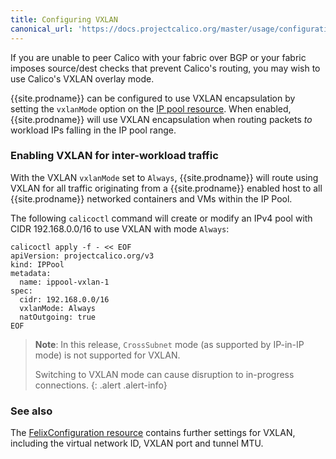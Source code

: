 ```yaml
---
title: Configuring VXLAN
canonical_url: 'https://docs.projectcalico.org/master/usage/configuration/vxlan'
---
```


If you are unable to peer Calico with your fabric over BGP or your fabric imposes source/dest
checks that prevent Calico's routing, you may wish to use Calico's VXLAN overlay mode.

{{site.prodname}} can be configured to use VXLAN encapsulation by setting the `vxlanMode` option
on the [IP pool resource]({{site.baseurl}}/{{page.version}}/reference/calicoctl/resources/ippool).
When enabled, {{site.prodname}} will use VXLAN encapsulation when routing packets *to*
workload IPs falling in the IP pool range.

### Enabling VXLAN for inter-workload traffic

With the VXLAN `vxlanMode` set to `Always`, {{site.prodname}} will route using VXLAN for
all traffic originating from a {{site.prodname}} enabled host to all {{site.prodname}} networked containers
and VMs within the IP Pool.

The following `calicoctl` command will create or modify an IPv4 pool with
CIDR 192.168.0.0/16 to use VXLAN with mode `Always`:

```
calicoctl apply -f - << EOF
apiVersion: projectcalico.org/v3
kind: IPPool
metadata:
  name: ippool-vxlan-1
spec:
  cidr: 192.168.0.0/16
  vxlanMode: Always
  natOutgoing: true
EOF
```

> **Note**: In this release, `CrossSubnet` mode (as supported by IP-in-IP mode) is not supported for VXLAN.
>
> Switching to VXLAN mode can cause disruption to in-progress connections.
{: .alert .alert-info}

### See also

The [FelixConfiguration resource]({{site.baseurl}}/{{page.version}}/reference/calicoctl/resources/felixconfig) contains further settings for VXLAN, including the virtual network ID, VXLAN
port and tunnel MTU.

